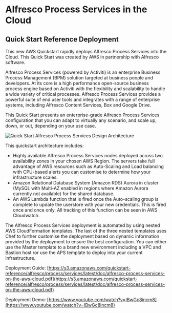 # Alfresco Process Services in the Cloud
## Quick Start Reference Deployment

This new AWS Quickstart rapidly deploys Alfresco Process Services into the Cloud. This Quick Start was created by AWS in partnership with Alfresco software.

Alfresco Process Services (powered by Activiti) is an enterprise Business Process Management (BPM) solution targeted at business people and developers. At its core is a high performance open-source business process engine based on Activiti with the flexibility and scalability to handle a wide variety of critical processes. Alfresco Process Services provides a powerful suite of end user tools and integrates with a range of enterprise systems, including Alfresco Content Services, Box and Google Drive.

This Quick Start presents an enterprise-grade Alfresco Process Services configuration that you can adapt to virtually any scenario, and scale up, down, or out, depending on your use case.

![Quick Start Alfresco Process Services Design Architecture](https://s3.amazonaws.com/apsqstest/APSQSRef.png)

This quickstart architecture includes:
* Highly available Alfresco Process Services nodes deployed across two availability zones in your chosen AWS Region. The servers take full advantage of AWS resources such as Auto-Scaling and Load balancing with CPU-based alerts you can customise to determine how your infrastructure scales.
* Amazon Relational Database System (Amazon RDS) Aurora in cluster (MySQL with Multi-AZ enabled in regions where Amazon Aurora currently not available) for the shared database.
* An AWS Lambda function that is fired once the Auto-scaling group is complete to update the userstore with your new credentials. This is fired once and once only. All tracking of this function can be seen in AWS Cloudwatch.

The Alfresco Process Services deployment is automated by using nested AWS CloudFormation templates. The last of the three nested templates uses Chef to further customise the deployment based on dynamic information provided by the deployment to ensure the best configuration. You can either use the Master template to a brand new environment including a VPC and Bastion host ror use the APS template to deploy into your current infrastructure.

Deployment Guide: [https://s3.amazonaws.com/quickstart-reference/alfresco/process/services/latest/doc/alfresco-process-services-on-the-aws-cloud.pdf](https://s3.amazonaws.com/quickstart-reference/alfresco/process/services/latest/doc/alfresco-process-services-on-the-aws-cloud.pdf)

Deployment Demo: [https://www.youtube.com/watch?v=IBwGc8incm8](https://www.youtube.com/watch?v=IBwGc8incm8)
